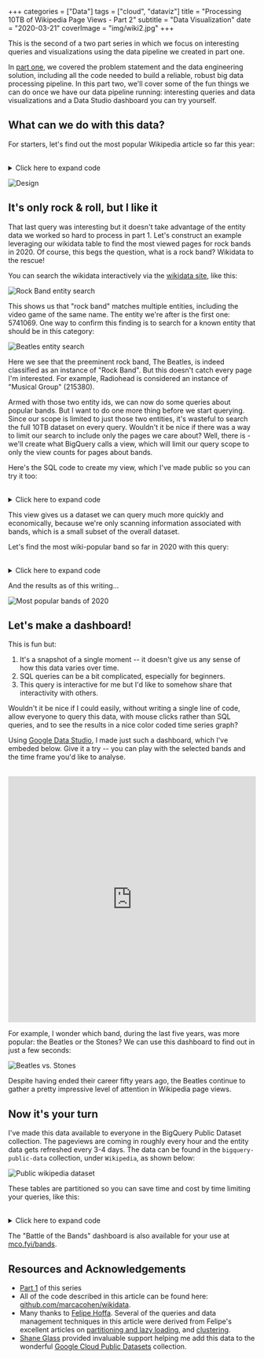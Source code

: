 +++
categories = ["Data"]
tags = ["cloud", "dataviz"]
title = "Processing 10TB of Wikipedia Page Views - Part 2"
subtitle = "Data Visualization"
date = "2020-03-21"
coverImage = "img/wiki2.jpg"
+++

This is the second of a two part series in which we focus on interesting queries and visualizations using the data pipeline we created in part one.
<!--more-->
In [part one](/processing-10tb-of-wikipedia-page-views-part-1/), we covered the problem statement and the data engineering solution, including all the code needed to build a reliable, robust big data processing pipeline. In this part two, we'll cover some of the fun things we can do once we have our data pipeline running: interesting queries and data visualizations and a Data Studio dashboard you can try yourself.

## What can we do with this data?

For starters, let's find out the most popular Wikipedia article so far this year:

<br>
<details>
  <summary>Click here to expand code</summary>

```sql
SELECT title, SUM(views) total_views
FROM `bigquery-public-data.wikipedia.pageviews_2020` 
WHERE wiki IN ('en', 'en.m') 
AND title NOT IN ('Main_Page','-','Wikipedia')
AND title NOT LIKE 'File%'
AND title NOT LIKE 'Special:%'
AND title NOT LIKE 'Portal:%'
AND datehour>='2020-01-01'
AND views>10000
GROUP BY title
ORDER BY 2 DESC
LIMIT 10
```
</details>

![Design](/img/allviews.png)

## It's only rock & roll, but I like it

That last query was interesting but it doesn't take advantage of the entity data we worked so hard to process in part 1. Let's construct an example leveraging our wikidata table to find the most viewed pages for rock bands in 2020. Of course, this begs the question, what is a rock band? Wikidata to the rescue!

You can search the wikidata interactively via the [wikidata site](https://www.wikidata.org/wiki/Wikidata:Main_Page), like this:

![Rock Band entity search](/img/rockband.png)

This shows us that "rock band" matches multiple entities, including the video game of the same name. The entity we're after is the first one: 5741069. One way to confirm this finding is to search for a known entity that should be in this category:

![Beatles entity search](/img/beatles.png)

Here we see that the preeminent rock band, The Beatles, is indeed classified as an instance of "Rock Band". But this doesn't catch every page I'm interested. For example, Radiohead is considered an instance of "Musical Group" (215380).

Armed with those two entity ids, we can now do some queries about popular bands. But I want to do one more thing before we start querying. Since our scope is limited to just those two entities, it's wasteful to search the full 10TB dataset on every query. Wouldn't it be nice if there was a way to limit our search to include only the pages we care about? Well, there is - we'll create what BigQuery calls a view, which will limit our query scope to only the view counts for pages about bands.

Here's the SQL code to create my view, which I've made public so you can try it too:

<br>
<details>
  <summary>Click here to expand code</summary>

```SQL
CREATE OR REPLACE TABLE `mco-bigquery.wikipedia.bands`
(datehour TIMESTAMP, title STRING, views INT64)
PARTITION BY DATE(datehour)
CLUSTER BY title
AS
  SELECT datehour, title, SUM(views) views
  FROM `bigquery-public-data.wikipedia.pageviews_*` a
  JOIN (
    SELECT DISTINCT en_wiki
    FROM `bigquery-public-data.wikipedia.wikidata`
    WHERE EXISTS (SELECT * FROM UNNEST(instance_of) WHERE numeric_id=5741069 or numeric_id=215380)
    AND en_wiki IS NOT null
  ) b
ON a.title=b.en_wiki
AND a.wiki='en'
AND DATE(a.datehour) BETWEEN '2015-01-01' AND '2020-12-31'
GROUP BY datehour, title
```
</details>

This view gives us a dataset we can query much more quickly and economically, because we're only scanning information associated with bands, which is a small subset of the overall dataset.

Let's find the most wiki-popular band so far in 2020 with this query:

<br>
<details>
  <summary>Click here to expand code</summary>

```SQL
SELECT title, SUM(views) views
FROM `mco-bigquery.wikipedia.bands`
WHERE DATE(datehour) BETWEEN "2020-01-01" AND "2020-12-31"
GROUP BY title
ORDER BY views DESC
LIMIT 10
```
</details>

And the results as of this writing... 

![Most popular bands of 2020](/img/bands2020.png)

## Let's make a dashboard!

This is fun but:

1. It's a snapshot of a single moment -- it doesn't give us any sense of how this data varies over time.
1. SQL queries can be a bit complicated, especially for beginners. 
1. This query is interactive for me but I'd like to somehow share that interactivity with others.

Wouldn't it be nice if I could easily, without writing a single line of code, allow everyone to query this data, with mouse clicks rather than SQL queries, and to see the results in a nice color coded time series graph?

Using [Google Data Studio](https://datastudio.google.com/overview), I made just such a dashboard, which I've embeded below. Give it a try -- you can play with the selected bands and the time frame you'd like to analyse.
<br />
<br />

<iframe width="100%" height="500" src="https://datastudio.google.com/embed/reporting/ca35a15e-868b-4529-9c6c-0a5610e23a3e/page/Viq6" frameborder="0" style="border:0" allowfullscreen></iframe>

For example, I wonder which band, during the last five years, was more popular: the Beatles or the Stones? We can use this dashboard to find out in just a few seconds:

![Beatles vs. Stones](/img/beatles-stones.png)

Despite having ended their career fifty years ago, the Beatles continue to gather a pretty impressive level of attention in Wikipedia page views.

## Now it's your turn
I've made this data available to everyone in the BigQuery Public Dataset collection. The pageviews are coming in roughly every hour and the entity data gets refreshed every 3-4 days. The data can be found in the ```bigquery-public-data``` collection, under ```Wikipedia```, as shown below:

![Public wikipedia dataset](/img/public.png)

These tables are partitioned so you can save time and cost by time limiting your queries, like this:

<br>
<details>
  <summary>Click here to expand code</summary>

```SQL
SELECT title, SUM(views) views
FROM `bigquery-public-data.wikipedia.pageviews_2019`
WHERE DATE(datehour) BETWEEN "2019-01-01" AND "2019-12-31" AND wiki = 'en'
GROUP BY title
ORDER BY views DESC
LIMIT 20
```
</details>

The "Battle of the Bands" dashboard is also available for your use at [mco.fyi/bands](https://mco.fyi/bands).

## Resources and Acknowledgements
* [Part 1](/processing-10tb-of-wikipedia-page-views-part-1/) of this series
* All of the code described in this article can be found here:
[github.com/marcacohen/wikidata](https://github.com/marcacohen/wikidata).
* Many thanks to [Felipe Hoffa](https://medium.com/@hoffa). Several of the queries and data management techniques in this article were derived from Felipe's excellent articles on
[partitioning and lazy loading](https://medium.com/google-cloud/bigquery-lazy-data-loading-ddl-dml-partitions-and-half-a-trillion-wikipedia-pageviews-cd3eacd657b6), 
and [clustering](https://medium.com/google-cloud/bigquery-optimized-cluster-your-tables-65e2f684594b).
* [Shane Glass](https://twitter.com/shanecglass) provided invaluable support helping me add this data to the wonderful [Google Cloud Public Datasets](https://cloud.google.com/public-datasets) collection.
